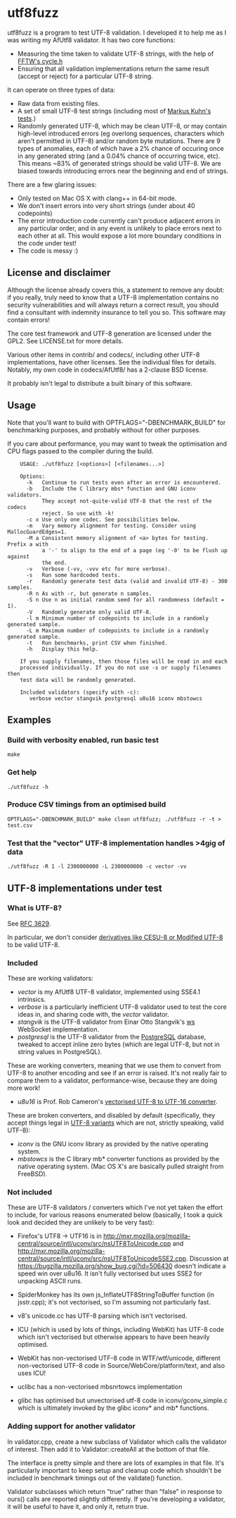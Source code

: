 
# utf8fuzz

utf8fuzz is a program to test UTF-8 validation. I developed it to help me as I was
writing my AfUtf8 validator. It has two core functions:

* Measuring the time taken to validate UTF-8 strings, with the help of [FFTW's cycle.h](http://www.fftw.org/cycle.h)
* Ensuring that all validation implementations return the same result (accept or reject) for a particular UTF-8 string.

It can operate on three types of data:

* Raw data from existing files.
* A set of small UTF-8 test strings (including most of [Markus Kuhn's tests](http://www.cl.cam.ac.uk/~mgk25/ucs/examples/UTF-8-test.txt).)
* Randomly generated UTF-8, which may be clean UTF-8, or may contain high-level introduced errors (eg overlong sequences, characters which aren't permitted in UTF-8) and/or random byte mutations. There are 9 types of anomalies, each of which have a 2% chance of occuring once in any generated string (and a 0.04% chance of occurring twice, etc). This means ~83% of generated strings should be valid UTF-8. We are biased towards introducing errors near the beginning and end of strings.

There are a few glaring issues:

* Only tested on Mac OS X with clang++ in 64-bit mode.
* We don't insert errors into very short strings (under about 40 codepoints)
* The error introduction code currently can't produce adjacent errors in any particular order, and in any event is unlikely to place errors next to each other at all. This would expose a lot more boundary conditions in the code under test!
* The code is messy :)


## License and disclaimer

Although the license already covers this, a statement to remove any doubt: if you really, truly need to know that a UTF-8 implementation contains no security vulnerabilities and will always return a correct result, you should find a consultant with indemnity insurance to tell you so. This software may contain errors!

The core test framework and UTF-8 generation are licensed under the GPL2. See LICENSE.txt for more details.

Various other items in contrib/ and codecs/, including other UTF-8 implementations, have other licenses. See the individual files for details. Notably, my own code in codecs/AfUtf8/ has a 2-clause BSD license.

It probably isn't legal to distribute a built binary of this software.

## Usage

Note that you'll want to build with OPTFLAGS="-DBENCHMARK_BUILD" for benchmarking purposes, and probably without for other purposes.

If you care about performance, you may want to tweak the optimisation and CPU flags passed to the compiler during the build.

        USAGE: ./utf8fuzz [<options>] [<filenames...>]
        
        Options:
          -k   Continue to run tests even after an error is encountered.
          -b   Include the C library mbs* function and GNU iconv validators.
               They accept not-quite-valid UTF-8 that the rest of the codecs
               reject. So use with -k!
          -c x Use only one codec. See possibilities below.
          -m   Vary memory alignment for testing. Consider using MallocGuardEdges=1.
          -M a Consistent memory alignment of <a> bytes for testing. Prefix a with
               a '-' to align to the end of a page (eg '-0' to be flush up against
               the end.
          -v   Verbose (-vv, -vvv etc for more verbose).
          -s   Run some hardcoded tests.
          -r   Randomly generate test data (valid and invalid UTF-8) - 300 samples.
          -R n As with -r, but generate n samples.
          -S n Use n as initial random seed for all randomness (default = 1).
          -V   Randomly generate only valid UTF-8.
          -l m Minimum number of codepoints to include in a randomly generated sample.
          -L m Maximum number of codepoints to include in a randomly generated sample.
          -t   Run benchmarks, print CSV when finished.
          -h   Display this help.
        
        If you supply filenames, then those files will be read in and each
        processed individually. If you do not use -s or supply filenames then
        test data will be randomly generated.
        
        Included validators (specify with -c):
           verbose vector stangvik postgresql u8u16 iconv mbstowcs 
        
## Examples

### Build with verbosity enabled, run basic test

    make

### Get help

    ./utf8fuzz -h

### Produce CSV timings from an optimised build

    OPTFLAGS="-DBENCHMARK_BUILD" make clean utf8fuzz; ./utf8fuzz -r -t > test.csv

### Test that the "vector" UTF-8 implementation handles >4gig of data

    ./utf8fuzz -R 1 -l 2300000000 -L 2300000000 -c vector -vv


## UTF-8 implementations under test

### What is UTF-8?

See [RFC 3629](http://tools.ietf.org/html/rfc3629).

In particular, we don't consider [derivatives like CESU-8 or Modified UTF-8](http://en.wikipedia.org/wiki/UTF-8#Derivatives) to be valid UTF-8.

### Included

These are working validators:

* *vector* is my AfUtf8 UTF-8 validator, implemented using SSE4.1 intrinsics.
* *verbose* is a particularly inefficient UTF-8 validator used to test the core ideas in, and sharing code with, the *vector* validator.
* *stangvik* is the UTF-8 validator from Einar Otto Stangvik's [ws](https://github.com/einaros/ws) WebSocket implementation.
* *postgresql* is the UTF-8 validator from the [PostgreSQL]("http://www.postgresql.org/") database, tweaked to accept inline zero bytes (which are legal UTF-8, but not in string values in PostgreSQL).

These are working converters, meaning that we use them to convert from UTF-8 to another encoding and see if an error is raised. It's not really fair to compare them to a validator, performance-wise, because they are doing more work!

* *u8u16* is Prof. Rob Cameron's [vectorised UTF-8 to UTF-16 converter](http://u8u16.costar.sfu.ca/).

These are broken converters, and disabled by default (specifically, they accept things legal in [UTF-8 variants](http://en.wikipedia.org/wiki/UTF-8#Derivatives) which are not, strictly speaking, valid UTF-8):

* *iconv* is the GNU iconv library as provided by the native operating system.
* *mbstowcs* is the C library mb* converter functions as provided by the native operating system. (Mac OS X's are basically pulled straight from FreeBSD).


### Not included

These are UTF-8 validators / converters which I've not yet taken the effort to include, for various reasons enumerated below (basically, I took a quick look and decided they are unlikely to be very fast):

* Firefox's UTF8 -> UTF16 is in http://mxr.mozilla.org/mozilla-central/source/intl/uconv/src/nsUTF8ToUnicode.cpp and http://mxr.mozilla.org/mozilla-central/source/intl/uconv/src/nsUTF8ToUnicodeSSE2.cpp. Discussion at https://bugzilla.mozilla.org/show_bug.cgi?id=506430 doesn't indicate a speed win over u8u16. It isn't fully vectorised but uses SSE2 for unpacking ASCII runs.

* SpiderMonkey has its own js_InflateUTF8StringToBuffer function (in jsstr.cpp); it's not vectorised, so I'm assuming not particularly fast.

*  v8's unicode.cc has UTF-8 parsing which isn't vectorised.

* ICU (which is used by lots of things, including WebKit) has UTF-8 code which isn't vectorised but otherwise appears to have been heavily optimised.

* WebKit has non-vectorised UTF-8 code in WTF/wtf/unicode, different non-vectorised UTF-8 code in Source/WebCore/platform/text, and also uses ICU!

* uclibc has a non-vectorised mbsnrtowcs implementation

* glibc has optimised but unvectorised utf-8 code in iconv/gconv_simple.c which is ultimately invoked by the glibc iconv* and mb* functions.


### Adding support for another validator

In validator.cpp, create a new subclass of Validator which calls the validator of interest. Then add it to Validator::createAll at the bottom of that file.

The interface is pretty simple and there are lots of examples in that file. It's particularly important to keep setup and cleanup code which shouldn't be included in benchmark timings out of the validate() function.

Validator subclasses which return "true" rather than "false" in response to ours() calls are reported slightly differently. If you're developing a validator, it will be useful to have it, and only it, return true.

